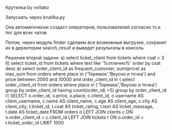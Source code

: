 Крутилка by voltako

Запускать через krutilka.py

Она автоматически создаст операторов, пользователей согласно тз и лог для всех чатов

Потом, через модуль finder сделаем все возможные выгрузки, сохранит их в деректории search_result и выведет результаты в консоль

Решение второй задачи: 
а) select ticket_client from tickets where csat < 3
б) select ticket_id from tickets where text like '%отлично%' order by csat desc
в) select order_client_id as frequent_customer, sum(price) as max_sum from orders where place in ('Теремок','Вкусно и точка') and price between 2000 and 10000 and order_client_id in ( select order_client_id from orders where place in ('Теремок','Вкусно и точка') group by order_client_id having count(order_id) >5) group by order_client_id
г) SELECT o.order_id, o.price, o.place, c.client_id, c.username AS client_username, c.name AS client_name, c.age AS client_age, c.city AS client_city, t.ticket_id, t.csat AS ticket_rating, t.text AS ticket_message, t.date AS ticket_date FROM orders o LEFT JOIN clients c ON o.order_client_id = c.client_id LEFT JOIN tickets t ON o.order_id = t.ticket_order_id LIMIT 1000
